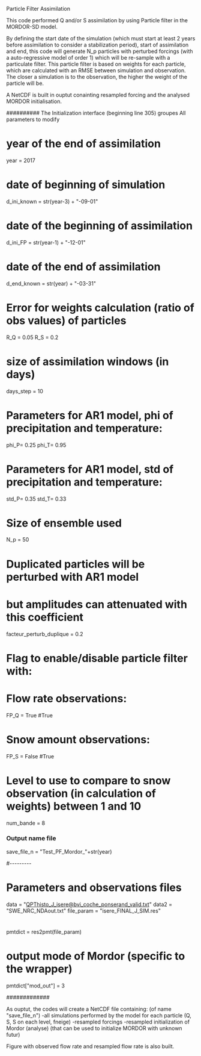 Particle Filter Assimilation

This code performed Q and/or S assimilation by using Particle filter in the MORDOR-SD model.

By defining the start date of the simulation (which must start at least 2 years before assimilation
to consider a stabilization period), start of assimilation and end, this code will generate
N_p particles with perturbed forcings (with a auto-regressive model of order 1) 
which will be re-sample with a particulate filter.
This particle filter is based on weights for each particle, which are calculated with 
an RMSE between simulation and observation. The closer a simulation is to the observation, 
the higher the weight of the particle will be.

A NetCDF is built in ouptut conainting resampled forcing and the analysed MORDOR initialisation.


##########
The Initialization interface (beginning line 305) groupes
All parameters to modify

# year of the end of assimilation
year = 2017

# date of beginning of simulation
d_ini_known   = str(year-3) + "-09-01"

# date of the beginning of assimilation
d_ini_FP      = str(year-1) + "-12-01"
# date of the end of assimilation
d_end_known   = str(year)   + "-03-31"


# Error for weights calculation (ratio of obs values) of particles
R_Q = 0.05
R_S = 0.2

# size of assimilation windows (in days) 
days_step     = 10

# Parameters for AR1 model, phi of precipitation and temperature:
phi_P= 0.25
phi_T= 0.95

# Parameters for AR1 model, std of precipitation and temperature:
std_P= 0.35
std_T= 0.33

# Size of ensemble used
N_p = 50

# Duplicated particles will be perturbed with AR1 model
# but amplitudes can attenuated with this coefficient
facteur_perturb_duplique = 0.2

# Flag to enable/disable particle filter with:
# Flow rate observations:
FP_Q = True #True
# Snow amount observations:
FP_S = False #True


# Level to use to compare to snow observation (in calculation of weights) between 1 and 10
num_bande = 8

### Output name file
save_file_n = "Test_PF_Mordor_"+str(year)

#---------
# Parameters and observations files
data       = "QPThisto_J_isere@bvi_coche_ponserand_valid.txt"
data2      = "SWE_NRC_NDAout.txt"
file_param = "isere_FINAL_J_SIM.res"


#
pmtdict = res2pmt(file_param)
# output mode of Mordor (specific to the wrapper)
pmtdict["mod_out"] = 3

#############

As ouptut, the codes will create a NetCDF file containing: (of name "save_file_n")
-all simulations performed by the model for each particle (Q, S, S on each level, fneige)
-resampled forcings
-resampled initialization of Mordor (analyse) (that can be used to initialize MORDOR with unknown futur)

Figure with observed flow rate and resampled flow rate is also built.


